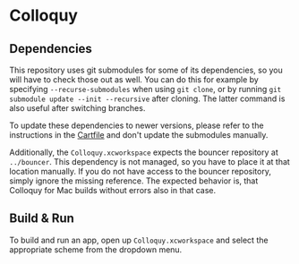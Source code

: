 # Colloquy

## Dependencies

This repository uses git submodules for some of its dependencies, so you will have to check those out as well. You can do this for example by specifying `--recurse-submodules` when using `git clone`, or by running `git submodule update --init --recursive` after cloning. The latter command is also useful after switching branches.

To update these dependencies to newer versions, please refer to the instructions in the [Cartfile](Cartfile) and don't update the submodules manually.

Additionally, the `Colloquy.xcworkspace` expects the bouncer repository at `../bouncer`. This dependency is not managed, so you have to place it at that location manually. If you do not have access to the bouncer repository, simply ignore the missing reference. The expected behavior is, that Colloquy for Mac builds without errors also in that case.

## Build & Run

To build and run an app, open up `Colloquy.xcworkspace` and select the appropriate scheme from the dropdown menu.
